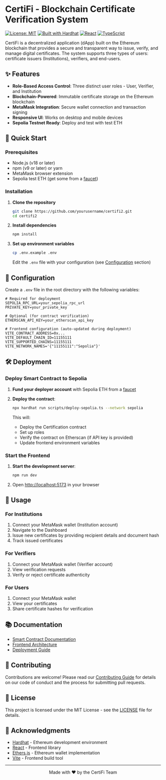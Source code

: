 # CertiFi - Blockchain Certificate Verification System

[![License: MIT](https://img.shields.io/badge/License-MIT-yellow.svg)](https://opensource.org/licenses/MIT)
[![Built with Hardhat](https://img.shields.io/badge/Built%20with-Hardhat-9cf.svg)](https://hardhat.org/)
[![React](https://img.shields.io/badge/Frontend-React-61dafb.svg)](https://reactjs.org/)
[![TypeScript](https://img.shields.io/badge/TypeScript-007ACC.svg)](https://www.typescriptlang.org/)

CertiFi is a decentralized application (dApp) built on the Ethereum blockchain that provides a secure and transparent way to issue, verify, and manage digital certificates. The system supports three types of users: certificate issuers (Institutions), verifiers, and end-users.

## ✨ Features

- **Role-Based Access Control**: Three distinct user roles - User, Verifier, and Institution
- **Blockchain-Powered**: Immutable certificate storage on the Ethereum blockchain
- **MetaMask Integration**: Secure wallet connection and transaction signing
- **Responsive UI**: Works on desktop and mobile devices
- **Sepolia Testnet Ready**: Deploy and test with test ETH

## 🚀 Quick Start

### Prerequisites

- Node.js (v18 or later)
- npm (v9 or later) or yarn
- MetaMask browser extension
- Sepolia test ETH (get some from a [faucet](https://sepoliafaucet.com/))

### Installation

1. **Clone the repository**
   ```bash
   git clone https://github.com/yourusername/certifi2.git
   cd certifi2
   ```

2. **Install dependencies**
   ```bash
   npm install
   ```

3. **Set up environment variables**
   ```bash
   cp .env.example .env
   ```
   Edit the `.env` file with your configuration (see [Configuration](#-configuration) section)

## 🔧 Configuration

Create a `.env` file in the root directory with the following variables:

```env
# Required for deployment
SEPOLIA_RPC_URL=your_sepolia_rpc_url
PRIVATE_KEY=your_private_key

# Optional (for contract verification)
ETHERSCAN_API_KEY=your_etherscan_api_key

# Frontend configuration (auto-updated during deployment)
VITE_CONTRACT_ADDRESS=0x...
VITE_DEFAULT_CHAIN_ID=11155111
VITE_SUPPORTED_CHAINS=11155111
VITE_NETWORK_NAMES='{"11155111":"Sepolia"}'
```

## 🛠 Deployment

### Deploy Smart Contract to Sepolia

1. **Fund your deployer account** with Sepolia ETH from a [faucet](https://sepoliafaucet.com/)

2. **Deploy the contract**:
   ```bash
   npx hardhat run scripts/deploy-sepolia.ts --network sepolia
   ```
   This will:
   - Deploy the Certification contract
   - Set up roles
   - Verify the contract on Etherscan (if API key is provided)
   - Update frontend environment variables

### Start the Frontend

1. **Start the development server**:
   ```bash
   npm run dev
   ```

2. Open [http://localhost:5173](http://localhost:5173) in your browser

## 📱 Usage

### For Institutions
1. Connect your MetaMask wallet (Institution account)
2. Navigate to the Dashboard
3. Issue new certificates by providing recipient details and document hash
4. Track issued certificates

### For Verifiers
1. Connect your MetaMask wallet (Verifier account)
2. View verification requests
3. Verify or reject certificate authenticity

### For Users
1. Connect your MetaMask wallet
2. View your certificates
3. Share certificate hashes for verification

## 📚 Documentation

- [Smart Contract Documentation](./docs/contracts.md)
- [Frontend Architecture](./docs/frontend.md)
- [Deployment Guide](./docs/deployment.md)

## 🤝 Contributing

Contributions are welcome! Please read our [Contributing Guide](./CONTRIBUTING.md) for details on our code of conduct and the process for submitting pull requests.

## 📄 License

This project is licensed under the MIT License - see the [LICENSE](LICENSE) file for details.

## 🙏 Acknowledgments

- [Hardhat](https://hardhat.org/) - Ethereum development environment
- [React](https://reactjs.org/) - Frontend library
- [Ethers.js](https://docs.ethers.org/) - Ethereum wallet implementation
- [Vite](https://vitejs.dev/) - Frontend build tool

---

<div align="center">
  Made with ❤️ by the CertiFi Team
</div>
